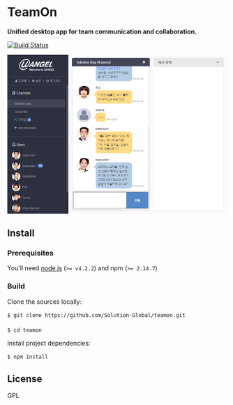 # TeamOn

**Unified desktop app for team communication and collaboration.**

[![Build Status](https://travis-ci.org/Solution-Global/teamon.svg?branch=master)](https://travis-ci.org/Solution-Global/teamon)

![screenshot](img/screenshot.png)

## Install

### Prerequisites

You'll need [node.js](https://nodejs.org) (`>= v4.2.2`) and npm (`>= 2.14.7`)

### Build

Clone the sources locally:

```sh
$ git clone https://github.com/Solution-Global/teamon.git

$ cd teamon
```

Install project dependencies:

```sh
$ npm install
```

## License

GPL
